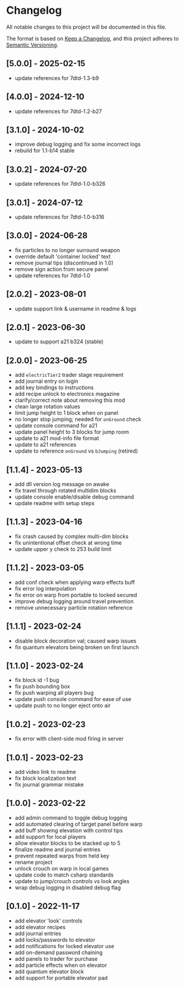 # Changelog

All notable changes to this project will be documented in this file.

The format is based on [Keep a Changelog](https://keepachangelog.com/en/1.0.0/),
and this project adheres to [Semantic Versioning](https://semver.org/spec/v2.0.0.html).

## [5.0.0] - 2025-02-15

- update references for 7dtd-1.3-b9

## [4.0.0] - 2024-12-10

- update references for 7dtd-1.2-b27

## [3.1.0] - 2024-10-02

- improve debug logging and fix some incorrect logs
- rebuild for 1.1-b14 stable

## [3.0.2] - 2024-07-20

- update references for 7dtd-1.0-b326

## [3.0.1] - 2024-07-12

- update references for 7dtd-1.0-b316

## [3.0.0] - 2024-06-28

- fix particles to no longer surround weapon
- override default 'container locked' text
- remove journal tips (discontinued in 1.0)
- remove sign action from secure panel
- update references for 7dtd-1.0

## [2.0.2] - 2023-08-01

- update support link & username in readme & logs

## [2.0.1] - 2023-06-30

- update to support a21 b324 (stable)

## [2.0.0] - 2023-06-25

- add `electricTier2` trader stage requirement
- add journal entry on login
- add key bindings to instructions
- add recipe unlock to electronics magazine
- clarify/correct note about removing this mod
- clean large rotation values
- limit jump height to 1 block when on panel
- no longer stop jumping; needed for `onGround` check
- update console command for a21
- update panel height to 3 blocks for jump room
- update to a21 mod-info file format
- update to a21 references
- update to reference `onGround` vs `bJumping` (retired)

## [1.1.4] - 2023-05-13

- add dll version log message on awake
- fix travel through rotated multidim blocks
- update console enable/disable debug command
- update readme with setup steps

## [1.1.3] - 2023-04-16

- fix crash caused by complex multi-dim blocks
- fix unintentional offset check at wrong time
- update upper y check to 253 build limit

## [1.1.2] - 2023-03-05

- add conf check when applying warp effects buff
- fix error log interpolation
- fix error on warp from portable to locked secured
- improve debug logging around travel prevention
- remove unnecessary particle rotation reference

## [1.1.1] - 2023-02-24

- disable block decoration val; caused warp issues
- fix quantum elevators being broken on first launch

## [1.1.0] - 2023-02-24

- fix block id -1 bug
- fix push bounding box
- fix push warping all players bug
- update push console command for ease of use
- update push to no longer eject onto air

## [1.0.2] - 2023-02-23

- fix error with client-side mod firing in server

## [1.0.1] - 2023-02-23

- add video link to readme
- fix block localization text
- fix journal grammar mistake

## [1.0.0] - 2023-02-22

- add admin command to toggle debug logging
- add automated clearing of target panel before warp
- add buff showing elevation with control tips
- add support for local players
- allow elevator blocks to be stacked up to 5
- finalize readme and journal entries
- prevent repeated warps from held key
- rename project
- unlock crouch on warp in local games
- update code to match csharp standards
- update to jump/crouch controls vs look angles
- wrap debug logging in disabled debug flag

## [0.1.0] - 2022-11-17

- add elevator 'look' controls
- add elevator recipes
- add journal entries
- add locks/passwords to elevator
- add notifications for locked elevator use
- add on-demand password chaining
- add panels to trader for purchase
- add particle effects when on elevator
- add quantum elevator block
- add support for portable elevator pad

